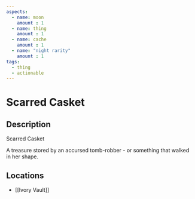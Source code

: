 ```yaml
---
aspects: 
  - name: moon
    amount : 1
  - name: thing
    amount : 1
  - name: cache
    amount : 1
  - name: "night rarity"
    amount : 1
tags:
  - thing
  - actionable
---
```


# Scarred Casket

## Description
Scarred Casket

A treasure stored by an accursed tomb-robber - or something that walked in her shape.
## Locations
- [[Ivory Vault]]